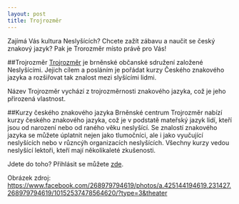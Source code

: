 ```yaml
---
layout: post
title: Trojrozměr
---
```


Zajímá Vás kultura Neslyšících? Chcete zažít zábavu a naučit se český znakový jazyk? Pak je Trorozměr místo právě pro Vás!

##Trojrozměr
[Trojrozměr](http://www.trojrozmer.cz/) je brněnské občanské sdružení založené Neslyšícími. Jejich cílem a posláním je pořádat kurzy Českého znakového jazyka a rozšiřovat tak znalost mezi slyšícími lidmi.

Název Trojrozměr vychází z trojrozměrnosti znakového jazyka, což je jeho přirozená vlastnost.

##Kurzy českého znakového jazyka
Brněnské centrum Trojrozměr nabízí kurzy českého znakového jazyka, což je v podstatě mateřský jazyk lidí, kteří jsou od narození nebo od raného věku neslyšící. Se znalostí znakového jazyka se můžete úplatnit nejen jako tlumočníci, ale i jako vyučující neslyšících nebo v různcýh organizacích neslyšících. Všechny kurzy vedou neslyšící lektoři, kteří mají několikaleté zkušenosti.

Jdete do toho? Přihlásit se můžete [zde](http://www.trojrozmer.cz/?kategorie=kurzy&podkategorie=prihlaska).

Obrázek zdroj: https://www.facebook.com/268979794619/photos/a.425144194619.231427.268979794619/10152537478564620/?type=3&theater